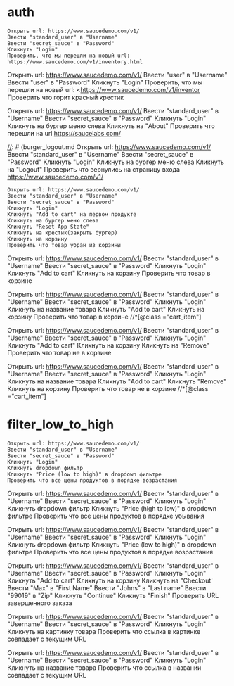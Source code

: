 # auth
    Открыть url: https://www.saucedemo.com/v1/
    Ввести "standard_user" в "Username"
    Ввести "secret_sauce" в "Password"
    Кликнуть "Login"
    Проверить, что мы перешли на новый url: https://www.saucedemo.com/v1/inventory.html

[//]: # (auth_negative.md)
    Открыть url: https://www.saucedemo.com/v1/
    Ввести "user" в "Username"
    Ввести "user" в "Password"
    Кликнуть "Login"
    Проверить, что мы перешли на новый url: <https://www.saucedemo.com/v1/inventor
    Проверить что горит красный крестик

[//]: # (burger_about.md)
    Открыть url: https://www.saucedemo.com/v1/
    Ввести "standard_user" в "Username"
    Ввести "secret_sauce" в "Password"
    Кликнуть "Login"
    Кликнуть на бургер меню слева
    Кликнуть на "About"
    Проверить что перешли на url https://saucelabs.com/

[//]: # (burger_logout.md
    Открыть url: https://www.saucedemo.com/v1/
    Ввести "standard_user" в "Username"
    Ввести "secret_sauce" в "Password"
    Кликнуть "Login"
    Кликнуть на бургер меню слева
    Кликнуть на "Logout"
    Проверить что вернулись на страницу входа https://www.saucedemo.com/v1/

[//]: # (burger_reset_app.md)

    Открыть url: https://www.saucedemo.com/v1/
    Ввести "standard_user" в "Username"
    Ввести "secret_sauce" в "Password"
    Кликнуть "Login"
    Кликнуть "Add to cart" на первом продукте
    Кликнуть на бургер меню слева
    Кликнуть "Reset App State"
    Кликнуть на крестик(закрыть бургер)
    Кликнуть на корзину
    Проверить что товар убран из корзины

[//]: # (cart_add_product_from_catalog.md)
    Открыть url: https://www.saucedemo.com/v1/
    Ввести "standard_user" в "Username"
    Ввести "secret_sauce" в "Password"
    Кликнуть "Login"
    Кликнуть "Add to cart"
    Кликнуть на корзину
    Проверить что товар в корзине

[//]: # (cart_add_product_from_product_card.md)
    Открыть url: https://www.saucedemo.com/v1/
    Ввести "standard_user" в "Username"
    Ввести "secret_sauce" в "Password"
    Кликнуть "Login"
    Кликнуть на название товара
    Кликнуть "Add to cart"
    Кликнуть на корзину
    Проверить что товар в корзине //*[@class ="cart_item"]

[//]: # (cart_remove_product_through_cart.md)
    Открыть url: https://www.saucedemo.com/v1/
    Ввести "standard_user" в "Username"
    Ввести "secret_sauce" в "Password"
    Кликнуть "Login"
    Кликнуть "Add to cart"
    Кликнуть на корзину
    Кликнуть на "Remove"
    Проверить что товар не в корзине

[//]: # (cart_remove_product_through_product_card.md)
    Открыть url: https://www.saucedemo.com/v1/
    Ввести "standard_user" в "Username"
    Ввести "secret_sauce" в "Password"
    Кликнуть "Login"
    Кликнуть на название товара
    Кликнуть "Add to cart"
    Кликнуть "Remove"
    Кликнуть на корзину
    Проверить что товар не в корзине //*[@class ="cart_item"]

 # filter_low_to_high
    Открыть url: https://www.saucedemo.com/v1/
    Ввести "standard_user" в "Username"
    Ввести "secret_sauce" в "Password"
    Кликнуть "Login"
    Кликнуть dropdown фильтр
    Кликнуть "Price (low to high)" в dropdown фильтре
    Проверить что все цены продуктов в порядке возрастания

[//]: # (filter_high_to_low.md)
    Открыть url: https://www.saucedemo.com/v1/
    Ввести "standard_user" в "Username"
    Ввести "secret_sauce" в "Password"
    Кликнуть "Login"
    Кликнуть dropdown фильтр
    Кликнуть "Price (high to low)" в dropdown фильтре
    Проверить что все цены продуктов в порядке убывания


[//]: # (filter_low_to_high.md)
    Открыть url: https://www.saucedemo.com/v1/
    Ввести "standard_user" в "Username"
    Ввести "secret_sauce" в "Password"
    Кликнуть "Login"
    Кликнуть dropdown фильтр
    Кликнуть "Price (low to high)" в dropdown фильтре
    Проверить что все цены продуктов в порядке возрастания

[//]: # (placing_an_order.md)
    Открыть url: https://www.saucedemo.com/v1/
    Ввести "standard_user" в "Username"
    Ввести "secret_sauce" в "Password"
    Кликнуть "Login"
    Кликнуть "Add to cart"
    Кликнуть на корзину
    Кликнуть на "Checkout'
    Ввести "Max" в "First Name"
    Ввести "Johns" в "Last name"
    Ввести "99019" в "Zip"
    Кликнуть "Continue"
    Кликнуть "Finish"
    Проверить URL завершенного заказа

[//]: # (product_card_navigate_from_image.md)
    Открыть url: https://www.saucedemo.com/v1/
    Ввести "standard_user" в "Username"
    Ввести "secret_sauce" в "Password"
    Кликнуть "Login"
    Кликнуть на картинку товара
    Проверить что ссылка в картинке совпадает с текущим URL

[//]: # (product_card_navigate_from_name.md)
    Открыть url: https://www.saucedemo.com/v1/
    Ввести "standard_user" в "Username"
    Ввести "secret_sauce" в "Password"
    Кликнуть "Login"
    Кликнуть на название товара
    Проверить что ссылка в названии совпадает с текущим URL